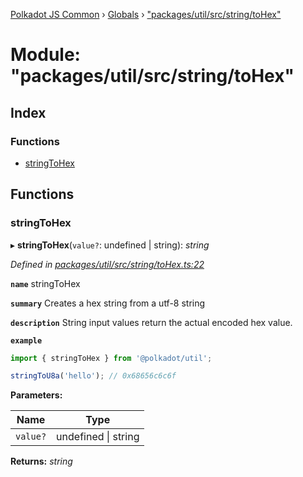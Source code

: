 [Polkadot JS Common](../README.md) › [Globals](../globals.md) › ["packages/util/src/string/toHex"](_packages_util_src_string_tohex_.md)

# Module: "packages/util/src/string/toHex"

## Index

### Functions

* [stringToHex](_packages_util_src_string_tohex_.md#stringtohex)

## Functions

###  stringToHex

▸ **stringToHex**(`value?`: undefined | string): *string*

*Defined in [packages/util/src/string/toHex.ts:22](https://github.com/polkadot-js/common/blob/a53008fd/packages/util/src/string/toHex.ts#L22)*

**`name`** stringToHex

**`summary`** Creates a hex string from a utf-8 string

**`description`** 
String input values return the actual encoded hex value.

**`example`** 
<BR>

```javascript
import { stringToHex } from '@polkadot/util';

stringToU8a('hello'); // 0x68656c6c6f
```

**Parameters:**

Name | Type |
------ | ------ |
`value?` | undefined &#124; string |

**Returns:** *string*
